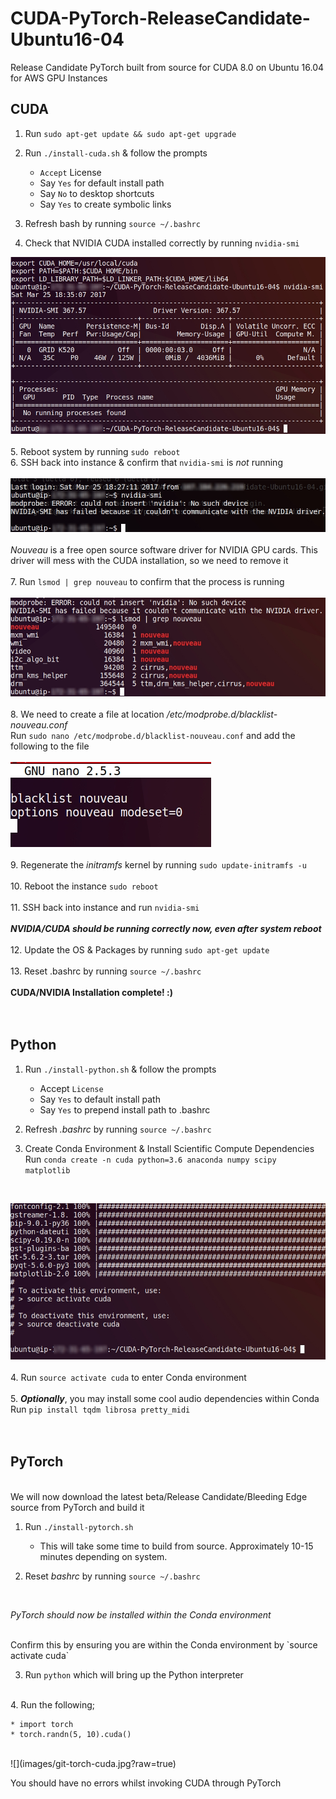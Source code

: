 # CUDA-PyTorch-ReleaseCandidate-Ubuntu16-04
Release Candidate PyTorch built from source for CUDA 8.0 on Ubuntu 16.04 for AWS GPU Instances  

## CUDA  

1. Run `sudo apt-get update && sudo apt-get upgrade`
2. Run `./install-cuda.sh` & follow the prompts
    * `Accept` License  
    * Say `Yes` for default install path  
    * Say `No` to desktop shortcuts  
    * Say `Yes` to create symbolic links  

3. Refresh bash by running `source ~/.bashrc`  
4. Check that NVIDIA CUDA installed correctly by running `nvidia-smi`  

![](images/git-cuda-nvidiasmi-blur.jpg?raw=true)  
<br>
5. Reboot system by running `sudo reboot`  
6. SSH back into instance & confirm that `nvidia-smi` is *not* running  
<br>
![](images/git-cuda-nvidiasmi--notworking-blur.jpg?raw=true)
<br>
<br>
*Nouveau* is a free open source software driver for NVIDIA GPU cards. This driver will mess with the CUDA installation, so we need to remove it
<br>
<br>
7. Run `lsmod | grep nouveau` to confirm that the process is running
<br>
<br>
![](images/git-lsmod-grep.jpg?raw=true)
<br>
<br>
8. We need to create a file at location */etc/modprobe.d/blacklist-nouveau.conf*  
Run `sudo nano /etc/modprobe.d/blacklist-nouveau.conf` and add the following to the file  
<br>
![](images/nano-blacklist-nouveau.jpg?raw=true)  
<br>
9. Regenerate the *initramfs* kernel by running `sudo update-initramfs -u`  
<br>
10. Reboot the instance `sudo reboot`  
<br>
11. SSH back into instance and run `nvidia-smi`  
<br>
***NVIDIA/CUDA should be running correctly now, even after system reboot***    
<br>
12. Update the OS & Packages by running `sudo apt-get update`  
<br>
13. Reset .bashrc by running `source ~/.bashrc`  
<br>
**CUDA/NVIDIA Installation complete! :)**  
<br>
<br>



## Python

1. Run `./install-python.sh` & follow the prompts  
    * Accept `License`  
    * Say `Yes` to default install path  
    * Say `Yes` to prepend install path to .bashrc  

2. Refresh *.bashrc* by running `source ~/.bashrc`  

3. Create Conda Environment & Install Scientific Compute Dependencies  
Run `conda create -n cuda python=3.6 anaconda numpy scipy matplotlib`  
<br>  

![](images/git-conda-create.jpg?raw=true)  
<br>
4. Run `source activate cuda` to enter Conda environment  
<br>
5. ***Optionally***, you may install some cool audio dependencies within Conda  
Run `pip install tqdm librosa pretty_midi`  
<br>
<br>
## PyTorch  
<br>
We will now download the latest beta/Release Candidate/Bleeding Edge source from PyTorch and build it  
<br>

1. Run `./install-pytorch.sh`  
    * This will take some time to build from source. Approximately 10-15 minutes depending on system.    
    
2. Reset *bashrc* by running `source ~/.bashrc`  
<br>  

*PyTorch should now be installed within the Conda environment*  

<br>  
Confirm this by ensuring you are within the Conda environment by `source activate cuda`  

3. Run `python` which will bring up the Python interpreter  
<br>
4. Run the following;  

    * import torch  
    * torch.randn(5, 10).cuda()
<br>  
![](images/git-torch-cuda.jpg?raw=true)  
<br>

You should have no errors whilst invoking CUDA through PyTorch  
<br>



